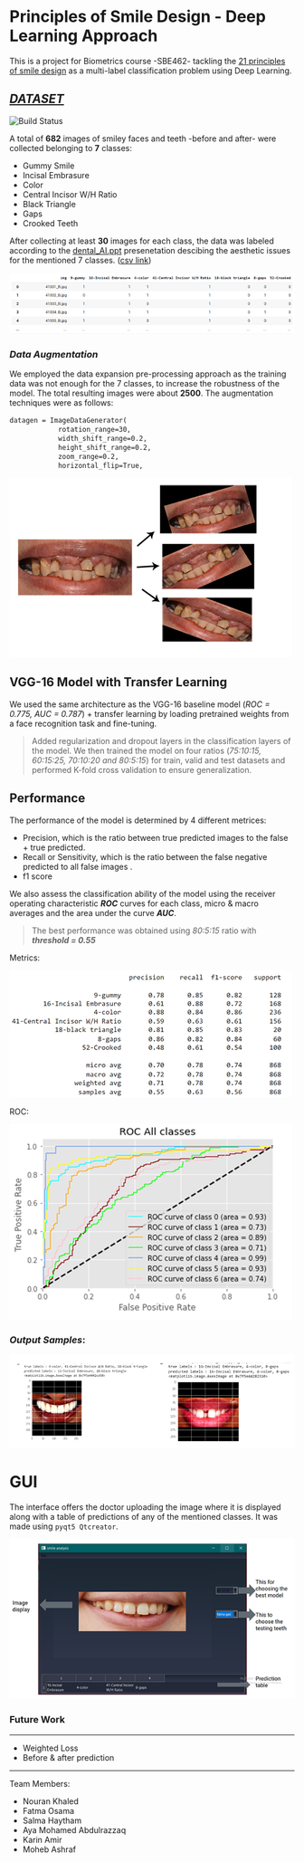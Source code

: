 # Principles of Smile Design - Deep Learning Approach
This is a project for Biometrics course -SBE462- tackling the [21 principles of smile design](https://centerfordentalhealth.com/wp-content/uploads/2019/01/21-Principles-of-Smile-Design.pdf) as a multi-label classification problem using Deep Learning.


## _[DATASET](https://drive.google.com/drive/u/0/folders/1H1kKb6OKy-Tn2_kfF8Htxpt1xdMA0wfr)_


![Build Status](https://www.greatdentalexpressions.com/blog/wp-content/uploads/2018/01/BP-diverse-smile.jpeg)

A total of **682** images of smiley faces and teeth -before and after- were collected belonging to **7** classes:
- Gummy Smile
- Incisal Embrasure
- Color
- Central Incisor W/H Ratio
- Black Triangle
- Gaps
- Crooked Teeth

After collecting at least **30** images for each class, the data was labeled according to the [dental_AI.ppt](https://docs.google.com/presentation/d/1GACdmOhz4q5GXNtHChhvm9ulD4B5ZWgA/edit#slide=id.p1) presenetation descibing the aesthetic issues for the mentioned 7 classes. ([csv link](https://docs.google.com/spreadsheets/d/1YaPpBtqj4uY9rEL9IHrajS_NhcxVBa25J1uie6wgkqc/edit?usp=sharing))

![CSV](documentation/csv.PNG)



### *Data Augmentation*

We employed the data expansion pre-processing approach as the training data was not enough for the 7 classes, to increase the robustness of the model. The total resulting images were about **2500**. The augmentation techniques were as follows:
``` 
datagen = ImageDataGenerator(        
            rotation_range=30,      
            width_shift_range=0.2,  
            height_shift_range=0.2,    
            zoom_range=0.2,        
            horizontal_flip=True,
  ```

![augmentation](documentation/aug.png)

## VGG-16 Model with Transfer Learning

We used the same architecture as the VGG-16 baseline model (*ROC = 0.775, AUC = 0.787*) + transfer learning by loading pretrained weights from a face recognition task and fine-tuning.

> Added regularization and dropout layers in the classification layers of the model. We then trained the model on four ratios (*75:10:15, 60:15:25, 70:10:20 and 80:5:15*) for train, valid and test datasets and performed K-fold cross validation to ensure generalization.

## Performance

The performance of the model is determined by 4 different metrices:

 - Precision, which is the ratio between true predicted images to the false + true predicted.
 - Recall or Sensitivity, which is the ratio between the false negative predicted to all false images .
 - f1 score
 
  We also assess the classification ability of the model using the receiver operating characteristic ***ROC*** curves for each class, micro & macro averages and the area under the curve ***AUC***.

  > The best performance was obtained using *80:5:15* ratio with ***threshold = 0.55***

  Metrics:

  ![Best](documentation/best.png)

  ROC:

  ![ROC](documentation/roc.png)

  ### *Output Samples*:

  ![output](documentation/output.png)



# GUI
The interface offers the doctor uploading the image where it is displayed along with a table of predictions of any of the mentioned classes. It was made using `pyqt5 Qtcreator`. 


![output](documentation/predict.png)

### Future Work
-----------------
- Weighted Loss
- Before & after prediction


-----------------

Team Members:
- Nouran Khaled
- Fatma Osama 
- Salma Haytham
- Aya Mohamed Abdulrazzaq
- Karin Amir 
- Moheb Ashraf 

